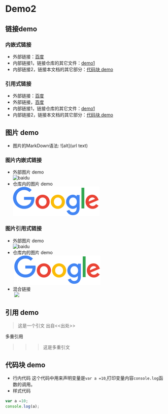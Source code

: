 # Demo2

## 链接demo
### 内嵌式链接
- 外部链接：[百度](http://www.baidu.com)
- 内部链接1，链接仓库的其它文件：[demo1](demo1.md)
- 内部链接2，链接本文档的其它部分：[代码块 demo](demo2.md#代码块-demo)
                                            <!--- 代码块 demo中间的空格使用-代替 -->

### 引用式链接
<!--- 引用式链接能简化URL的条目类似于变量 -->
- 外部链接：[百度]
- 外部链接，[百度][baidu]
- 内部链接1，链接仓库的其它文件：[demo1]
- 内部链接2，链接本文档的其它部分：[代码块 demo]

## 图片 demo
- 图片的MarkDown语法:
  ![alt](url text)
### 图片内嵌式链接
- 外部图片 demo  
  ![baidu](https://www.baidu.com/img/bd_logo1.png "百度网站")
- 仓库内的图片 demo  
  ![](images/googlelogo.png)
### 图片引用式链接
- 外部图片 demo  
  ![baidu][baidu_logo]
- 仓库内的图片 demo    
  ![][google_logo]
- 混合链接  
  [![][baidu_logo]][baidu]
   
## 引用 demo
> 这是一个引文
出自<<出处>>

多重引用 
>>>这是多重引文

## 代码块 demo
- 行内代码
这个代码中用来声明变量是`var a =10`,打印变量内容`console.log`函数的调用。  
- 样式代码
```javascript
var a =10;
console.log(a);
```

<!--- 下面是本文档中引用到的链接 -->
[百度]:http://www.baidu.com
[baidu]:http://www.baidu.com
[demo1]:demo1.md
[代码块 demo]:demo2.md#代码块-demo
[baidu_logo]:https://www.baidu.com/img/bd_logo1.png
[google_logo]:images/googlelogo.png
